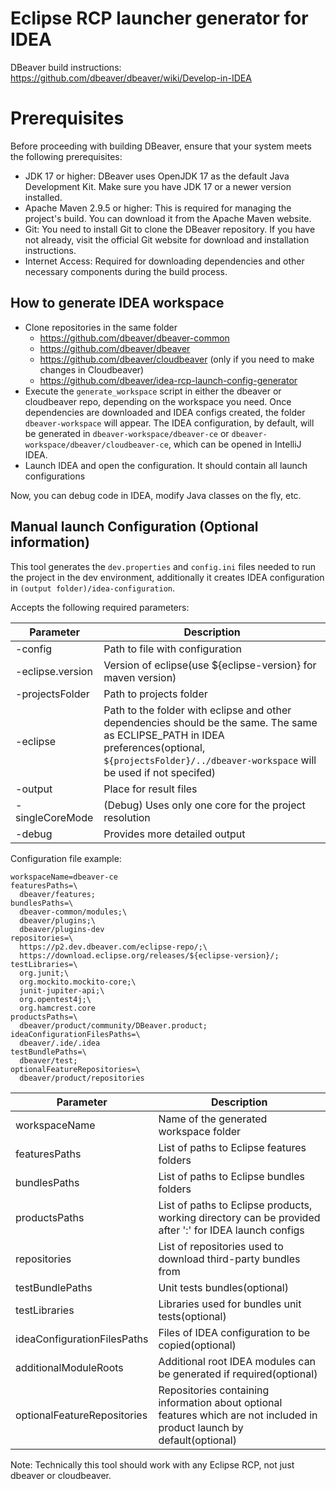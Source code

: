 # Eclipse RCP launcher generator for IDEA

DBeaver build instructions: https://github.com/dbeaver/dbeaver/wiki/Develop-in-IDEA

# Prerequisites
Before proceeding with building DBeaver, ensure that your system meets the following prerequisites:

* JDK 17 or higher: DBeaver uses OpenJDK 17 as the default Java Development Kit. Make sure you have JDK 17 or a newer version installed.
* Apache Maven 2.9.5 or higher: This is required for managing the project's build. You can download it from the Apache Maven website.
* Git: You need to install Git to clone the DBeaver repository. If you have not already, visit the official Git website for download and installation instructions.
* Internet Access: Required for downloading dependencies and other necessary components during the build process.

## How to generate IDEA workspace
- Clone repositories in the same folder
  - https://github.com/dbeaver/dbeaver-common
  - https://github.com/dbeaver/dbeaver
  - https://github.com/dbeaver/cloudbeaver (only if you need to make changes in Cloudbeaver)
  - https://github.com/dbeaver/idea-rcp-launch-config-generator
- Execute the `generate_workspace` script in either the dbeaver or cloudbeaver repo, depending on the workspace you need.
Once dependencies are downloaded and IDEA configs created, the folder `dbeaver-workspace` will appear. The IDEA configuration, by default, will be generated in `dbeaver-workspace/dbeaver-ce` or `dbeaver-workspace/dbeaver/cloudbeaver-ce`, which can be opened in IntelliJ IDEA.
- Launch IDEA and open the configuration. It should contain all launch configurations

Now, you can debug code in IDEA, modify Java classes on the fly, etc.

## Manual launch Configuration (Optional information)

This tool generates the `dev.properties` and `config.ini` files needed to run the project in the dev environment, additionally it creates IDEA configuration in `(output folder)/idea-configuration`.

Accepts the following required parameters:

| Parameter        | Description                                                                                                                                                                                              |
|------------------|----------------------------------------------------------------------------------------------------------------------------------------------------------------------------------------------------------|
| -config          | Path to file with configuration                                                                                                                                                                          |
| -eclipse.version | Version of eclipse(use ${eclipse-version} for maven version)                                                                                                                                             |
| -projectsFolder  | Path to projects folder                                                                                                                                                                                  |
| -eclipse         | Path to the folder with eclipse and other dependencies should be the same. The same as ECLIPSE_PATH in IDEA preferences(optional, `${projectsFolder}/../dbeaver-workspace` will be used if not specifed) |
| -output          | Place for result files                                                                                                                                                                                   |
| -singleCoreMode  | (Debug) Uses only one core for the project resolution                                                                                                                                                    |
| -debug           | Provides more detailed output                                                                                                                                                                            |

Configuration file example:
```properties
workspaceName=dbeaver-ce
featuresPaths=\
  dbeaver/features;
bundlesPaths=\
  dbeaver-common/modules;\
  dbeaver/plugins;\
  dbeaver/plugins-dev
repositories=\
  https://p2.dev.dbeaver.com/eclipse-repo/;\
  https://download.eclipse.org/releases/${eclipse-version}/;
testLibraries=\
  org.junit;\
  org.mockito.mockito-core;\
  junit-jupiter-api;\
  org.opentest4j;\
  org.hamcrest.core
productsPaths=\
  dbeaver/product/community/DBeaver.product;
ideaConfigurationFilesPaths=\
  dbeaver/.ide/.idea
testBundlePaths=\
  dbeaver/test;
optionalFeatureRepositories=\
  dbeaver/product/repositories
```
| Parameter                   | Description                                                                                                               |
|-----------------------------|---------------------------------------------------------------------------------------------------------------------------|
| workspaceName               | Name of the generated workspace folder                                                                                    |
| featuresPaths               | List of paths to Eclipse features folders                                                                                 |
| bundlesPaths                | List of paths to Eclipse bundles folders                                                                                  |
| productsPaths               | List of paths to Eclipse products, working directory can be provided after ':' for IDEA launch configs                    |
| repositories                | List of repositories used to download third-party bundles from                                                            |
| testBundlePaths             | Unit tests bundles(optional)                                                                                              |
| testLibraries               | Libraries used for bundles unit tests(optional)                                                                           |
| ideaConfigurationFilesPaths | Files of IDEA configuration to be copied(optional)                                                                        |
| additionalModuleRoots       | Additional root IDEA modules can be generated if required(optional)                                                       |
| optionalFeatureRepositories | Repositories containing information about optional features which are not included in product launch by default(optional) |

Note: Technically this tool should work with any Eclipse RCP, not just dbeaver or cloudbeaver.
